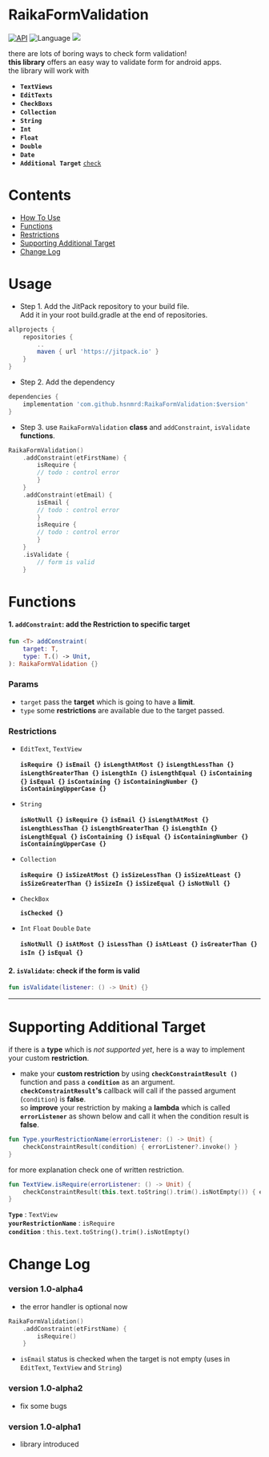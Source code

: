 # RaikaFormValidation


[![API](https://img.shields.io/badge/API-16%2B-brightgreen.svg?style=flat)](https://android-arsenal.com/api?level=16)
![Language](https://img.shields.io/badge/language-Kotlin-red.svg)
[![](https://jitpack.io/v/hsnmrd/RaikaFormValidation.svg)](https://jitpack.io/#hsnmrd/RaikaFormValidation)  

there are lots of boring ways to check form validation!  
**this library** offers an easy way to validate form for android apps.  
the library will work with  
- **```TextViews```**  
- **```EditTexts```**  
- **```CheckBoxs```**  
- **```Collection```**  
- **```String```**  
- **```Int```**  
- **```Float```**  
- **```Double```**  
- **```Date```**  
- **```Additional Target```** [```check```](https://github.com/hsnmrd/RaikaFormValidation#supporting-additional-target) 

# Contents
- [How To Use](https://github.com/hsnmrd/RaikaFormValidation#usage)  
- [Functions](https://github.com/hsnmrd/RaikaFormValidation#functions)  
- [Restrictions](https://github.com/hsnmrd/RaikaFormValidation#restrictions) 
- [Supporting Additional Target](https://github.com/hsnmrd/RaikaFormValidation#supporting-additional-target) 
- [Change Log](https://github.com/hsnmrd/RaikaFormValidation#change-log) 


# Usage  

- Step 1. Add the JitPack repository to your build file.  
Add it in your root build.gradle at the end of repositories.  
```groovy
allprojects {
	repositories {
		..
		maven { url 'https://jitpack.io' }
	}
}
```
- Step 2. Add the dependency
```groovy
dependencies {
	implementation 'com.github.hsnmrd:RaikaFormValidation:$version'
}
```  
  
- Step 3. use ```RaikaFormValidation``` **class** and ```addConstraint```, ```isValidate``` **functions**.   
```kotlin
RaikaFormValidation()
	.addConstraint(etFirstName) {
	    isRequire {
		// todo : control error
	    }
	}
	.addConstraint(etEmail) {
	    isEmail {
		// todo : control error
	    }
	    isRequire {
		// todo : control error
	    }
	}
	.isValidate {
		// form is valid
	}
```
  
  
# Functions  
#### 1. ```addConstraint```: add the Restriction to specific target  
```kotlin
fun <T> addConstraint(
	target: T,
	type: T.() -> Unit,
): RaikaFormValidation {}
```
    
### Params  
- ```target``` pass the **target** which is going to have a **limit**.
- ```type``` some **restrictions** are available due to the target passed.  
 
 
### Restrictions
- ```EditText```, ```TextView```   

	**```isRequire {}```**  **```isEmail {}```**  **```isLengthAtMost {}```**  **```isLengthLessThan {}```**  **```isLengthGreaterThan {}```**  **```isLengthIn {}```**  **```isLengthEqual {}```**  **```isContaining {}```**  **```isEqual {}```**  **```isContaining {}```**  **```isContainingNumber {}```**  **```isContainingUpperCase {}```**  

- ```String```    

	**```isNotNull {}```**  **```isRequire {}```**  **```isEmail {}```**  **```isLengthAtMost {}```**  **```isLengthLessThan {}```**  **```isLengthGreaterThan {}```**  **```isLengthIn {}```**  **```isLengthEqual {}```**  **```isContaining {}```**  **```isEqual {}```** **```isContainingNumber {}```**  **```isContainingUpperCase {}```**  


- ```Collection```    

	**```isRequire {}```**  **```isSizeAtMost {}```**  **```isSizeLessThan {}```**  **```isSizeAtLeast {}```**  **```isSizeGreaterThan {}```**  **```isSizeIn {}```**  **```isSizeEqual {}```**  **```isNotNull {}```**  
	
- ```CheckBox```    

	**```isChecked {}```**  
	
- ```Int``` ```Float``` ```Double``` ```Date```

	**```isNotNull {}```**  **```isAtMost {}```**  **```isLessThan {}```**  **```isAtLeast {}```**  **```isGreaterThan {}```**  **```isIn {}```**  **```isEqual {}```**  
	
	

#### 2. ```isValidate```: check if the form is valid	 
```kotlin
fun isValidate(listener: () -> Unit) {}
```  

---------- 
	
	
# Supporting Additional Target  
if there is a **type** which is *not supported yet*, here is a way to implement your custom **restriction**.  
- make your **custom restriction** by using **```checkConstraintResult ()```** function and pass a **```condition```** as an argument.  
	**```checkConstraintResult```'s** callback will call if the passed argument (```condition```) is **false**.  
	so **improve** your restriction by making a **lambda** which is called **```errorListener```** as shown below and call it when the condition result is **false**.  
```kotlin
fun Type.yourRestrictionName(errorListener: () -> Unit) {
    checkConstraintResult(condition) { errorListener?.invoke() }
}  
```  

for more explanation check one of written restriction.  
``` kotlin
fun TextView.isRequire(errorListener: () -> Unit) {
    checkConstraintResult(this.text.toString().trim().isNotEmpty()) { errorListener?.invoke() }
}
``` 
**```Type```** : ```TextView```  
**```yourRestrictionName```** : ```isRequire```  
**```condition```** : ```this.text.toString().trim().isNotEmpty()```  
	
	

	
	
# Change Log  
### version 1.0-alpha4  
- the error handler is optional now
```kotlin
RaikaFormValidation()
	.addConstraint(etFirstName) {
	    isRequire()
	}
```  
- ```isEmail``` status is checked when the target is not empty (uses in ```EditText```, ```TextView``` and ```String```)   
 
### version 1.0-alpha2
- fix some bugs


### version 1.0-alpha1
- library introduced 
